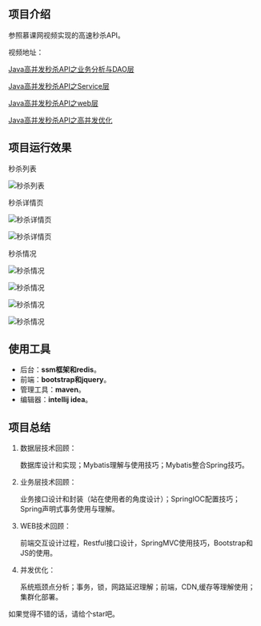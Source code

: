 ## 项目介绍
参照慕课网视频实现的高速秒杀API。

视频地址：

[Java高并发秒杀API之业务分析与DAO层](https://www.imooc.com/learn/587)

[Java高并发秒杀API之Service层](https://www.imooc.com/learn/631)

[Java高并发秒杀API之web层](https://www.imooc.com/learn/630)

[Java高并发秒杀API之高并发优化](https://www.imooc.com/learn/632)

## 项目运行效果

秒杀列表

![秒杀列表](https://img-blog.csdn.net/20180516161315691)

秒杀详情页

![秒杀详情页](https://img-blog.csdn.net/20180516161336346)

![秒杀详情页](https://img-blog.csdn.net/20180516161359803)

秒杀情况

![秒杀情况](https://img-blog.csdn.net/20180516161415870)

![秒杀情况](https://img-blog.csdn.net/20180516161427869)

![秒杀情况](https://img-blog.csdn.net/2018051616144130)

![秒杀情况](https://img-blog.csdn.net/20180516161453722)

## 使用工具
- 后台：**ssm框架和redis**。
- 前端：**bootstrap和jquery**。
- 管理工具：**maven**。
- 编辑器：**intellij idea**。

## 项目总结
1. 数据层技术回顾：

    数据库设计和实现；Mybatis理解与使用技巧；Mybatis整合Spring技巧。

2. 业务层技术回顾：

    业务接口设计和封装（站在使用者的角度设计）；SpringIOC配置技巧；Spring声明式事务使用与理解。

3. WEB技术回顾：

    前端交互设计过程，Restful接口设计，SpringMVC使用技巧，Bootstrap和JS的使用。

4. 并发优化：

    系统瓶颈点分析；事务，锁，网路延迟理解；前端，CDN,缓存等理解使用；集群化部署。


如果觉得不错的话，请给个star吧。

